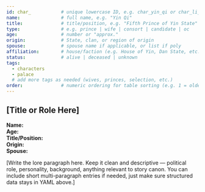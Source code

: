 ```yaml
---
id: char_           # unique lowercase ID, e.g. char_yin_qi or char_li_shenli
name:               # full name, e.g. "Yin Qi"
title:              # title/position, e.g. "Fifth Prince of Yin State"
type:               # e.g. prince | wife | consort | candidate | oc
age:                # number or "approx."
origin:             # State, clan, or region of origin
spouse:             # spouse name if applicable, or list if poly
affiliation:        # house/faction (e.g. House of Yin, Dan State, etc.)
status:             # alive | deceased | unknown
tags:
  - characters
  - palace
  # add more tags as needed (wives, princes, selection, etc.)
order:              # numeric ordering for table sorting (e.g. 1 = oldest prince, 20 = misc)
---
```


## [Title or Role Here]  
**Name:**   
**Age:**   
**Title/Position:**   
**Origin:**   
**Spouse:**   

[Write the lore paragraph here. Keep it clean and descriptive — political role, personality, background, anything relevant to story canon. You can include short multi-paragraph entries if needed, just make sure structured data stays in YAML above.]

